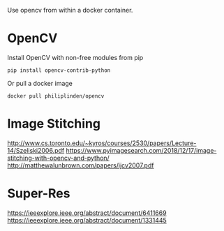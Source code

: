Use opencv from within a docker container.

# OpenCV
Install OpenCV with non-free modules from pip
```
pip install opencv-contrib-python
```

Or pull a docker image
```
docker pull philiplinden/opencv
```

# Image Stitching
http://www.cs.toronto.edu/~kyros/courses/2530/papers/Lecture-14/Szeliski2006.pdf
https://www.pyimagesearch.com/2018/12/17/image-stitching-with-opencv-and-python/
http://matthewalunbrown.com/papers/ijcv2007.pdf

# Super-Res
https://ieeexplore.ieee.org/abstract/document/6411669
https://ieeexplore.ieee.org/abstract/document/1331445
